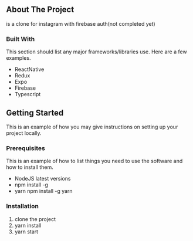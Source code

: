 ## About The Project

is a clone for instagram with firebase auth(not completed yet)


### Built With

This section should list any major frameworks/libraries use. Here are a few examples.

* ReactNative
* Redux
* Expo
* Firebase
* Typescript

## Getting Started

This is an example of how you may give instructions on setting up your project locally.

### Prerequisites

This is an example of how to list things you need to use the software and how to install them.

* NodeJS latest versions
* npm install -g
* yarn npm install -g yarn


### Installation

1. clone the project
2. yarn install
3. yarn start